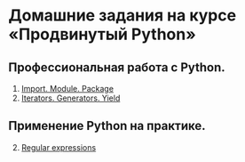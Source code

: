 # Домашние задания на курсе «Продвинутый Python»

## Профессиональная работа с Python.
1. [Import. Module. Package](modules_packages/)
3. [Iterators. Generators. Yield](iter_gen_yield/)  

## Применение Python на практике.
2. [Regular expressions](regexp/)  
  

<!--
  
3. [Decorators](3.Decorators/)  

5. [Tests](4.Tests/)
6. [Web-scrapping](6.Web-scrapping/)
7. [Подготовка к собеседованию](7.Interview/)  
-->